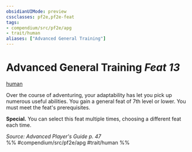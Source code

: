 ```yaml
---
obsidianUIMode: preview
cssclasses: pf2e,pf2e-feat
tags:
- compendium/src/pf2e/apg
- trait/human
aliases: ["Advanced General Training"]
---
```

# Advanced General Training  *Feat 13*  
[human](rules/traits/human.md "Human Ancestry & Heritage Trait")  


Over the course of adventuring, your adaptability has let you pick up numerous useful abilities. You gain a general feat of 7th level or lower. You must meet the feat's prerequisites.

**Special.** You can select this feat multiple times, choosing a different feat each time.

*Source: Advanced Player's Guide p. 47*  
%% #compendium/src/pf2e/apg #trait/human %%